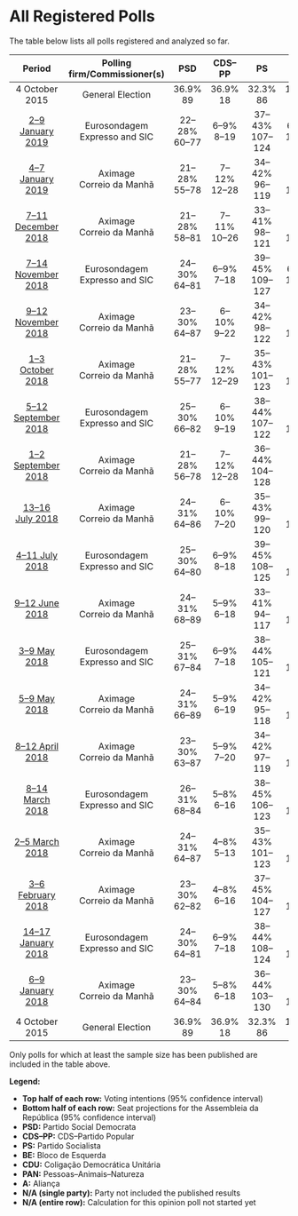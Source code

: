 # All Registered Polls

The table below lists all polls registered and analyzed so far.

| Period     | Polling firm/Commissioner(s) | PSD | CDS–PP | PS | BE | CDU | PAN | A |
|:----------:|:----------------------------:|:--:|:--:|:--:|:--:|:--:|:--:|:--:|
| 4 October 2015 | General Election | 36.9% <br> 89 | 36.9% <br> 18 | 32.3% <br> 86 | 10.2% <br> 19 | 8.2% <br> 17 | 1.4% <br> 1 | 0.0% <br> 0 |
| [2–9 January 2019](2019-01-09-Eurosondagem.html) | Eurosondagem <br> Expresso and SIC | 22–28% <br> 60–77 | 6–9% <br> 8–19 | 37–43% <br> 107–124 | 6–9% <br> 10–18 | 6–9% <br> 9–18 | 1–3% <br> 0–3 | 3–5% <br> 2–6 |
| [4–7 January 2019](2019-01-07-Aximage.html) | Aximage <br> Correio da Manhã | 21–28% <br> 55–78 | 7–12% <br> 12–28 | 34–42% <br> 96–119 | 7–11% <br> 11–24 | 5–10% <br> 7–20 | 2–5% <br> 2–7 | 1–2% <br> 0–2 |
| [7–11 December 2018](2018-12-11-Aximage.html) | Aximage <br> Correio da Manhã | 21–28% <br> 58–81 | 7–11% <br> 10–26 | 33–41% <br> 98–121 | 8–13% <br> 15–27 | 5–9% <br> 6–17 | N/A <br> N/A | N/A <br> N/A |
| [7–14 November 2018](2018-11-14-Eurosondagem.html) | Eurosondagem <br> Expresso and SIC | 24–30% <br> 64–81 | 6–9% <br> 7–18 | 39–45% <br> 109–127 | 6–9% <br> 10–18 | 6–9% <br> 8–17 | 1–3% <br> 0–3 | N/A <br> N/A |
| [9–12 November 2018](2018-11-12-Aximage.html) | Aximage <br> Correio da Manhã | 23–30% <br> 64–87 | 6–10% <br> 9–22 | 34–42% <br> 98–122 | 7–12% <br> 13–25 | 4–8% <br> 6–17 | N/A <br> N/A | N/A <br> N/A |
| [1–3 October 2018](2018-10-03-Aximage.html) | Aximage <br> Correio da Manhã | 21–28% <br> 55–77 | 7–12% <br> 12–29 | 35–43% <br> 101–123 | 7–12% <br> 13–24 | 6–10% <br> 8–20 | N/A <br> N/A | N/A <br> N/A |
| [5–12 September 2018](2018-09-12-Eurosondagem.html) | Eurosondagem <br> Expresso and SIC | 25–30% <br> 66–82 | 6–10% <br> 9–19 | 38–44% <br> 107–122 | 7–10% <br> 10–18 | 6–9% <br> 8–17 | 1–2% <br> 0–1 | N/A <br> N/A |
| [1–2 September 2018](2018-09-02-Aximage.html) | Aximage <br> Correio da Manhã | 21–28% <br> 56–78 | 7–12% <br> 12–28 | 36–44% <br> 104–128 | 6–10% <br> 9–22 | 5–9% <br> 7–20 | N/A <br> N/A | N/A <br> N/A |
| [13–16 July 2018](2018-07-16-Aximage.html) | Aximage <br> Correio da Manhã | 24–31% <br> 64–86 | 6–10% <br> 7–20 | 35–43% <br> 99–120 | 7–12% <br> 13–25 | 5–9% <br> 7–19 | N/A <br> N/A | N/A <br> N/A |
| [4–11 July 2018](2018-07-11-Eurosondagem.html) | Eurosondagem <br> Expresso and SIC | 25–30% <br> 64–80 | 6–9% <br> 8–18 | 39–45% <br> 108–125 | 6–10% <br> 10–18 | 6–9% <br> 9–17 | 1–2% <br> 0–1 | N/A <br> N/A |
| [9–12 June 2018](2018-06-12-Aximage.html) | Aximage <br> Correio da Manhã | 24–31% <br> 68–89 | 5–9% <br> 6–18 | 33–41% <br> 94–117 | 8–13% <br> 17–27 | 5–9% <br> 7–19 | N/A <br> N/A | N/A <br> N/A |
| [3–9 May 2018](2018-05-09-Eurosondagem.html) | Eurosondagem <br> Expresso and SIC | 25–31% <br> 67–84 | 6–9% <br> 7–18 | 38–44% <br> 105–121 | 7–10% <br> 10–18 | 6–9% <br> 9–18 | 1–2% <br> 0–2 | N/A <br> N/A |
| [5–9 May 2018](2018-05-09-Aximage.html) | Aximage <br> Correio da Manhã | 24–31% <br> 66–89 | 5–9% <br> 6–19 | 34–42% <br> 95–118 | 8–13% <br> 15–27 | 6–10% <br> 9–21 | N/A <br> N/A | N/A <br> N/A |
| [8–12 April 2018](2018-04-12-Aximage.html) | Aximage <br> Correio da Manhã | 23–30% <br> 63–87 | 5–9% <br> 7–20 | 34–42% <br> 97–119 | 8–13% <br> 15–27 | 6–10% <br> 10–20 | N/A <br> N/A | N/A <br> N/A |
| [8–14 March 2018](2018-03-14-Eurosondagem.html) | Eurosondagem <br> Expresso and SIC | 26–31% <br> 68–84 | 5–8% <br> 6–16 | 38–45% <br> 106–123 | 6–10% <br> 10–18 | 6–9% <br> 9–18 | 1–2% <br> 0–2 | N/A <br> N/A |
| [2–5 March 2018](2018-03-05-Aximage.html) | Aximage <br> Correio da Manhã | 24–31% <br> 64–87 | 4–8% <br> 5–13 | 35–43% <br> 101–123 | 8–13% <br> 15–27 | 6–10% <br> 9–20 | N/A <br> N/A | N/A <br> N/A |
| [3–6 February 2018](2018-02-06-Aximage.html) | Aximage <br> Correio da Manhã | 23–30% <br> 62–82 | 4–8% <br> 6–16 | 37–45% <br> 104–127 | 7–11% <br> 11–24 | 6–10% <br> 9–20 | N/A <br> N/A | N/A <br> N/A |
| [14–17 January 2018](2018-01-17-Eurosondagem.html) | Eurosondagem <br> Expresso and SIC | 24–30% <br> 64–81 | 6–9% <br> 7–18 | 38–44% <br> 108–124 | 7–10% <br> 11–22 | 5–9% <br> 7–17 | 1–3% <br> 0–3 | N/A <br> N/A |
| [6–9 January 2018](2018-01-09-Aximage.html) | Aximage <br> Correio da Manhã | 23–30% <br> 64–84 | 5–8% <br> 6–18 | 36–44% <br> 103–130 | 7–12% <br> 13–25 | 5–9% <br> 8–20 | N/A <br> N/A | N/A <br> N/A |
| 4 October 2015 | General Election | 36.9% <br> 89 | 36.9% <br> 18 | 32.3% <br> 86 | 10.2% <br> 19 | 8.2% <br> 17 | 1.4% <br> 1 | 0.0% <br> 0 |

Only polls for which at least the sample size has been published are included in the table above.

**Legend:**
+ **Top half of each row:** Voting intentions (95% confidence interval)
+ **Bottom half of each row:** Seat projections for the Assembleia da República (95% confidence interval)
+ **PSD:** Partido Social Democrata
+ **CDS–PP:** CDS–Partido Popular
+ **PS:** Partido Socialista
+ **BE:** Bloco de Esquerda
+ **CDU:** Coligação Democrática Unitária
+ **PAN:** Pessoas–Animais–Natureza
+ **A:** Aliança
+ **N/A (single party):** Party not included the published results
+ **N/A (entire row):** Calculation for this opinion poll not started yet

